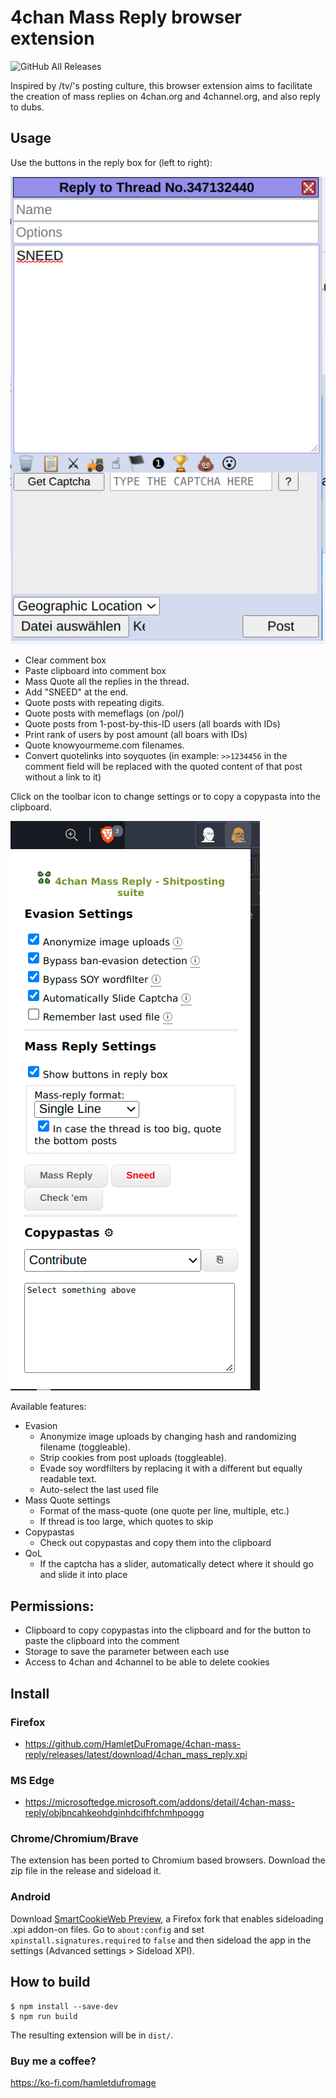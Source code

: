 # 4chan Mass Reply browser extension
<img alt="GitHub All Releases" src="https://img.shields.io/github/downloads/HamletDuFromage/4chan-mass-quote/total">

Inspired by /tv/'s posting culture, this browser extension aims to facilitate the creation of mass replies on 4chan.org and 4channel.org, and also reply to dubs.

## Usage
Use the buttons in the reply box for (left to right):

![replybox](screenshots/replybox.png)

- Clear comment box
- Paste clipboard into comment box
- Mass Quote all the replies in the thread.
- Add "SNEED" at the end.
- Quote posts with repeating digits.
- Quote posts with memeflags (on /pol/)
- Quote posts from 1-post-by-this-ID users (all boards with IDs)
- Print rank of users by post amount (all boars with IDs)
- Quote knowyourmeme.com filenames.
- Convert quotelinks into soyquotes (in example: `>>1234456` in the comment field will be replaced with the quoted content of that post without a link to it)

Click on the toolbar icon to change settings or to copy a copypasta into the clipboard.

![popup](screenshots/popup.png)

Available features:

* Evasion 
  - Anonymize image uploads by changing hash and randomizing filename (toggleable).
  - Strip cookies from post uploads (toggleable).
  - Evade soy wordfilters by replacing it with a different but equally readable text.
  - Auto-select the last used file
* Mass Quote settings
  - Format of the mass-quote (one quote per line, multiple, etc.)
  - If thread is too large, which quotes to skip
* Copypastas
  - Check out copypastas and copy them into the clipboard
* QoL
  - If the captcha has a slider, automatically detect where it should go and slide it into place

## Permissions:
- Clipboard to copy copypastas into the clipboard and for the button to paste the clipboard into the comment
- Storage to save the parameter between each use 
- Access to 4chan and 4channel to be able to delete cookies

## Install
### Firefox
- https://github.com/HamletDuFromage/4chan-mass-reply/releases/latest/download/4chan_mass_reply.xpi

### MS Edge
- https://microsoftedge.microsoft.com/addons/detail/4chan-mass-reply/objbncahkeohdginhdcifhfchmhpoggg

### Chrome/Chromium/Brave
The extension has been ported to Chromium based browsers. Download the zip file in the release and sideload it. 

### Android
Download [SmartCookieWeb Preview](https://github.com/CookieJarApps/SmartCookieWeb-Preview/releases/latest), a Firefox fork that enables sideloading .xpi addon-on files. Go to `about:config` and set `xpinstall.signatures.required` to `false` and then sideload the app in the settings (Advanced settings > Sideload XPI).

## How to build
```
$ npm install --save-dev
$ npm run build
```
The resulting extension will be in `dist/`.

### Buy me a coffee?
https://ko-fi.com/hamletdufromage
